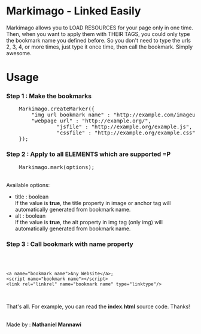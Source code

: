 <h1>Markimago - Linked Easily</h1>

Markimago allows you to LOAD RESOURCES for your page only in one time. Then, when you want to apply them with
THEIR TAGS, you could only type the bookmark name you defined before. So you don't need to type 
the urls 2, 3, 4, or more times, just type it once time, then call the bookmark. Simply awesome.

<h1>Usage</h1>

<h3>Step 1 : Make the bookmarks</h3>
<pre>
	Markimago.createMarker({
		"img url bookmark name" : "http://example.com/imageurl.png",
		"webpage url" : "http://example.org/",
                "jsfile" : "http://example.org/example.js",
                "cssfile" : "http://example.org/example.css"
	});
</pre>

<h3>Step 2 : Apply to all ELEMENTS which are supported =P</h3>
<pre>
	Markimago.mark(options);
</pre>

<br />
Available options:
<ul>
	<li>title : boolean<br />
		If the value is <b>true</b>, the title property
		in image or anchor tag will automatically generated from
		bookmark name.</li>
	<li>alt : boolean<br />
		If the value is <b>true</b>, the alt property
		in img tag (only img) will automatically generated from
		bookmark name.</li>
</ul>
<h3>Step 3 : Call bookmark with name property</h3>
<pre>
	<img name="bookmark name" />        
        
	<a name="bookmark name">Any Website</a>;
	<script name="bookmark name"></script>
	<link rel="linkrel" name="bookmark name" type="linktype"/>
</pre>


<p>That's all. For example, you can read the <b>index.html</b>
source code. Thanks!</p>

<br />
Made by : <b>Nathaniel Mannawi</b>
